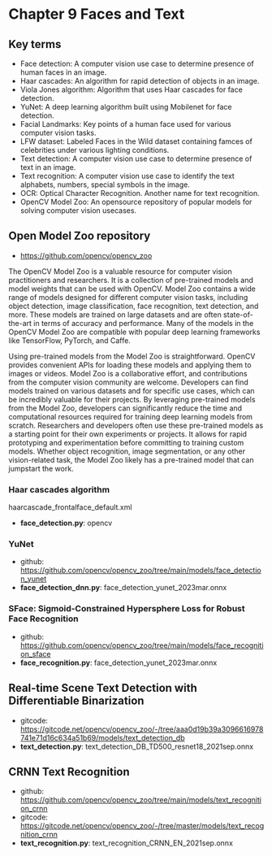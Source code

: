 # Chapter 9 Faces and Text
## Key terms
* Face detection: A computer vision use case to determine presence of human faces in an image.
* Haar cascades: An algorithm for rapid detection of objects in an image.
* Viola Jones algorithm: Algorithm that uses Haar cascades for face detection.
* YuNet: A deep learning algorithm built using Mobilenet for face detection.
* Facial Landmarks: Key points of a human face used for various computer vision tasks.
* LFW dataset: Labeled Faces in the Wild dataset containing famces of celebrities under various lighting conditions.
* Text detection: A computer vision use case to determine presence of text in an image.
* Text recognition: A computer vision use case to identify the text alphabets, numbers, special symbols in the image.
* OCR: Optical Character Recognition. Another name for text recognition.
* OpenCV Model Zoo: An opensource repository of popular models for solving computer vision usecases.

## Open Model Zoo repository
* https://github.com/opencv/opencv_zoo

The OpenCV Model Zoo is a valuable resource for computer vision practitioners and researchers. It is a collection of pre-trained models and model weights that can be used with OpenCV. Model Zoo contains a wide range of models designed for different computer vision tasks, including object detection, image classification, face recognition, text detection, and more. These models are trained on large datasets and are often state-of-the-art in terms of accuracy and performance. Many of the models in the OpenCV Model Zoo are compatible with popular deep learning frameworks like TensorFlow, PyTorch, and Caffe.

Using pre-trained models from the Model Zoo is straightforward. OpenCV provides convenient APIs for loading these models and applying them to images or videos. Model Zoo is a collaborative effort, and contributions from the computer vision community are welcome. Developers can find models trained on various datasets and for specific use cases, which can be incredibly valuable for their projects. By leveraging pre-trained models from the Model Zoo, developers can significantly reduce the time and computational resources required for training deep learning models from scratch. Researchers and developers often use these pre-trained models as a starting point for their own experiments or projects. It allows for rapid prototyping and experimentation before committing to training custom models. Whether object recognition, image segmentation, or any other vision-related task, the Model Zoo likely has a pre-trained model that can jumpstart the work.

### Haar cascades algorithm
   haarcascade_frontalface_default.xml
* **face_detection.py**: opencv 

### YuNet
* github: https://github.com/opencv/opencv_zoo/tree/main/models/face_detection_yunet
* **face_detection_dnn.py**: face_detection_yunet_2023mar.onnx

### SFace: Sigmoid-Constrained Hypersphere Loss for Robust Face Recognition
* github: https://github.com/opencv/opencv_zoo/tree/main/models/face_recognition_sface
* **face_recognition.py**: face_detection_yunet_2023mar.onnx

## Real-time Scene Text Detection with Differentiable Binarization
* gitcode: https://gitcode.net/opencv/opencv_zoo/-/tree/aaa0d19b39a3096616978741e71d16c634a51b69/models/text_detection_db
* **text_detection.py**: text_detection_DB_TD500_resnet18_2021sep.onnx

## CRNN Text Recognition
* github: https://github.com/opencv/opencv_zoo/tree/main/models/text_recognition_crnn
* gitcode: https://gitcode.net/opencv/opencv_zoo/-/tree/master/models/text_recognition_crnn
* **text_recognition.py**: text_recognition_CRNN_EN_2021sep.onnx
